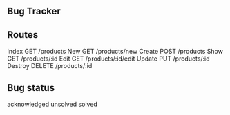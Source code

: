 Bug Tracker 
-----------

Routes
-------
Index 		GET		/products
New 		GET 	/products/new
Create 		POST	/products
Show 		GET 	/products/:id
Edit 		GET 	/products/:id/edit
Update 		PUT 	/products/:id
Destroy 	DELETE 	/products/:id

Bug status
----------
acknowledged
unsolved
solved